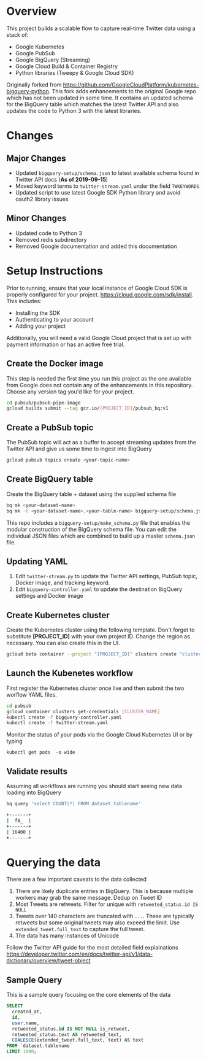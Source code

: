 # Overview
This project builds a scalable flow to capture real-time Twitter data using a stack of:
- Google Kubernetes
- Google PubSub
- Google BigQuery (Streaming)
- Google Cloud Build & Container Registry
- Python libraries (Tweepy & Google Cloud SDK)

Originally forked from https://github.com/GoogleCloudPlatform/kubernetes-bigquery-python. This fork adds enhancements to the original Google repo which has not been updated in some time. It contains an updated schema for the BigQuery table which matches the latest Twitter API and also updates the code to Python 3 with the latest libraries.

# Changes

## Major Changes
- Updated `bigquery-setup/schema.json` to latest available schema found in Twitter API docs (**As of 2019-09-15**)
- Moved keyword terms to `twitter-stream.yaml` under the field `TWKEYWORDS`
- Updated script to use latest Google SDK Python library and avoid oauth2 library issues

## Minor Changes
- Updated code to Python 3
- Removed redis subdirectory
- Removed Google documentation and added this documentation

# Setup Instructions
Prior to running, ensure that your local instance of Google Cloud SDK is properly configured for your project. https://cloud.google.com/sdk/install. This includes:
- Installing the SDK
- Authenticating to your account
- Adding your project

Additionally, you will need a valid Google Cloud project that is set up with payment information or has an active free trial.

## Create the Docker image
This step is needed the first time you run this project as the one available from Google does not contain any of the enhancements in this repository. Choose any version tag you'd like for your project.

```bash
cd pubsub/pubsub-pipe-image
gcloud builds submit --tag gcr.io/[PROJECT_ID]/pubsub_bq:v1
```

## Create a PubSub topic
The PubSub topic will act as a buffer to accept streaming updates from the Twitter API and give us some time to ingest into BigQuery

```bash
gcloud pubsub topics create <your-topic-name>
```

## Create BigQuery table
Create the BigQuery table + dataset using the supplied schema file
```bash
bq mk <your-dataset-name>
bq mk -t <your-dataset-name>.<your-table-name> bigquery-setup/schema.json
```

This repo includes a `bigquery-setup/make_schema.py` file that enables the modular construction of the BigQuery schema file. You can edit the individual JSON files which are combined to build up a master `schema.json` file.

## Updating YAML
1. Edit `twitter-stream.py` to update the Twitter API settings, PubSub topic, Docker image, and tracking keyword.
2. Edit `bigquery-controller.yaml` to update the destination BigQuery settings and Docker image

## Create Kubernetes cluster

Create the Kubernetes cluster using the following template. Don't forget to substitute **[PROJECT_ID]** with your own project ID. Change the region as necessary. You can also create this in the UI.

```bash
gcloud beta container --project "[PROJECT_ID]" clusters create "cluster-debate-clone-1" --zone "us-west1-b" --no-enable-basic-auth --cluster-version "1.15.12-gke.20" --machine-type "e2-medium" --image-type "COS" --disk-type "pd-standard" --disk-size "100" --metadata disable-legacy-endpoints=true --scopes "https://www.googleapis.com/auth/cloud-platform" --max-pods-per-node "110" --num-nodes "3" --enable-stackdriver-kubernetes --enable-ip-alias --network "projects/[PROJECT_ID]/global/networks/default" --subnetwork "projects/[PROJECT_ID]/regions/us-west1/subnetworks/default" --default-max-pods-per-node "110" --no-enable-master-authorized-networks --addons HorizontalPodAutoscaling,HttpLoadBalancing --enable-autoupgrade --enable-autorepair --max-surge-upgrade 1 --max-unavailable-upgrade
```

## Launch the Kubenetes workflow

First register the Kubernetes cluster once live and then submit the two worflow YAML files.

```bash
cd pubsub
gcloud container clusters get-credentials [CLUSTER_NAME]
kubectl create -f bigquery-controller.yaml
kubectl create -f twitter-stream.yaml
```
Monitor the status of your pods via the Google Cloud Kubernetes UI or by typing
```
kubectl get pods  -o wide
```

## Validate results

Assuming all workflows are running you should start seeing new data loading into BigQuery

```bash
bq query 'select COUNT(*) FROM dataset.tablename'

+-------+
|  f0_  |
+-------+
| 16400 |
+-------+
```

# Querying the data

There are a few important caveats to the data collected
1. There are likely duplicate entries in BigQuery. This is because multiple workers may grab the same message. Dedup on Tweet ID
2. Most Tweets are retweets. Filter for unique with `retweeted_status.id IS NULL`
3. Tweets over 140 characters are truncated with `...`. These are typically retweets but some original tweets may also exceed the limit. Use `extended_tweet.full_text` to capture the full tweet.
4. The data has many instances of Unicode

Follow the Twitter API guide for the most detailed field explainations https://developer.twitter.com/en/docs/twitter-api/v1/data-dictionary/overview/tweet-object

## Sample Query

This is a sample query focusing on the core elements of the data

```sql
SELECT
  created_at,
  id,
  user.name,
  retweeted_status.id IS NOT NULL is_retweet,
  retweeted_status.text AS retweeted_text,
  COALESCE(extended_tweet.full_text, text) AS text
FROM `dataset.tablename`
LIMIT 1000;
```